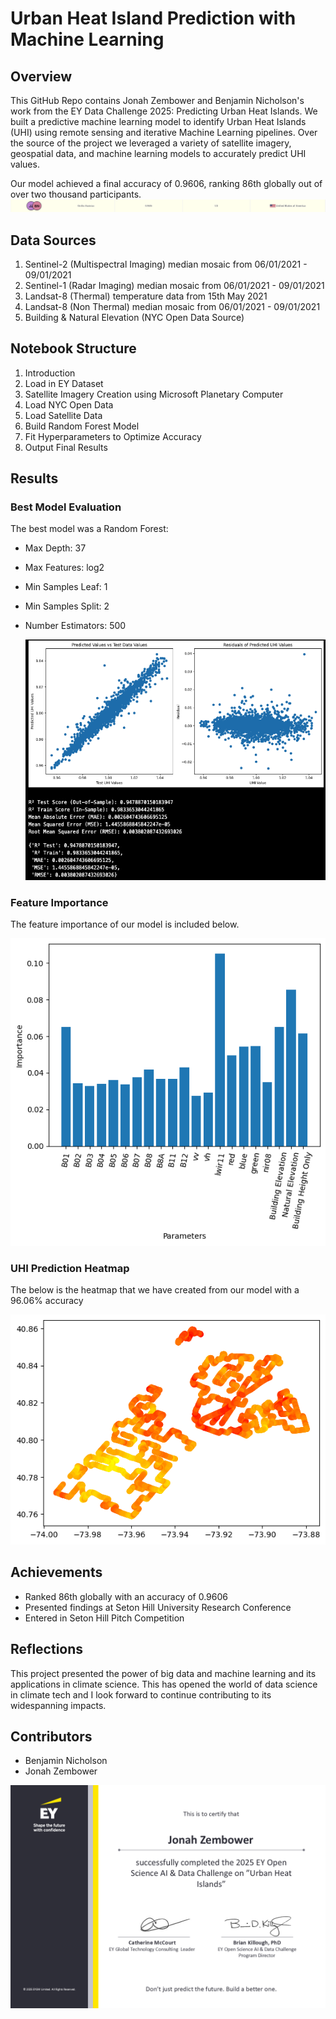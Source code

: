 # Urban Heat Island Prediction with Machine Learning

## Overview

This GitHub Repo contains Jonah Zembower and Benjamin Nicholson's work from the EY Data Challenge 2025: Predicting Urban Heat Islands. 
We built a predictive machine learning model to identify Urban Heat Islands (UHI) using remote sensing and iterative Machine Learning pipelines.
Over the source of the project we leveraged a variety of satellite imagery, geospatial data, and machine learning models to accurately predict UHI values.

Our model achieved a final accuracy of 0.9606, ranking 86th globally out of over two thousand participants. ![Model Accuracy Ranking](images_readme/model_ranking.png)

## Data Sources
1. Sentinel-2 (Multispectral Imaging) median mosaic from 06/01/2021 - 09/01/2021
2. Sentinel-1 (Radar Imaging) median mosaic from 06/01/2021 - 09/01/2021
3. Landsat-8 (Thermal) temperature data from 15th May 2021
4. Landsat-8 (Non Thermal) median mosaic from 06/01/2021 - 09/01/2021
5. Building & Natural Elevation (NYC Open Data Source)

## Notebook Structure
1. Introduction
2. Load in EY Dataset
3. Satellite Imagery Creation using Microsoft Planetary Computer
4. Load NYC Open Data
5. Load Satellite Data
6. Build Random Forest Model
7. Fit Hyperparameters to Optimize Accuracy
8. Output Final Results

## Results
### Best Model Evaluation
The best model was a Random Forest:
- Max Depth: 37
- Max Features: log2
- Min Samples Leaf: 1
- Min Samples Split: 2
- Number Estimators: 500

  ![Model Accuracy Evaluation](images_readme/best_model_evaluation.png)

### Feature Importance
The feature importance of our model is included below. 

![Feature Importance](images_readme/feature_importances.png)

### UHI Prediction Heatmap
The below is the heatmap that we have created from our model with a 96.06% accuracy

![UHI Prediction](images_readme/temperature_values.png)

## Achievements
- Ranked 86th globally with an accuracy of 0.9606
- Presented findings at Seton Hill University Research Conference
- Entered in Seton Hill Pitch Competition

## Reflections
This project presented the power of big data and machine learning and its applications in climate science. 
This has opened the world of data science in climate tech and I look forward to continue contributing to its widespanning impacts.

## Contributors
- Benjamin Nicholson
- Jonah Zembower

![Certificate](images_readme/EY_Certificate.png)